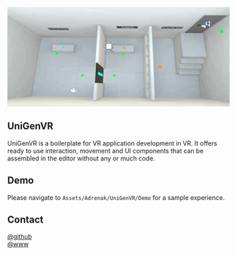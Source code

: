 ![Image](https://github.com/adrenak/UniGenVR/blob/master/img/Demo.PNG)

## UniGenVR
UniGenVR is a boilerplate for VR application development in VR. It offers ready to use interaction, movement and UI components that can be assembled in the editor without any or much code.

## Demo
Please navigate to `Assets/Adrenak/UniGenVR/Demo` for a sample experience. 

## Contact
[@github](https://www.github.com/adrenak)  
[@www](http://www.vatsalambastha.com)